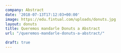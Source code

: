 ```yaml
---
company: Abstract
date: '2018-07-13T17:12:03+00:00'
image: https://edu.fintual.com/uploads/donuts.jpg
layout: donuts
title: Queremos mandarle Donuts a Abstract
url: "/queremos-mandarle-donuts-a-abstract/"

draft: true
---
```

